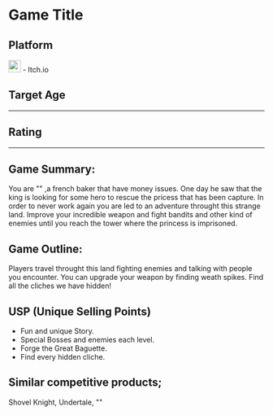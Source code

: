 # Game Title
## Platform
<img src="https://static-00.iconduck.com/assets.00/itch-io-icon-512x512-wwio9bi8.png" width="24" />  - Itch.io 
## Target Age
***
## Rating
***
## Game Summary: 
You are "" ,a french baker that have money issues. One day he saw that the king is looking for some hero to rescue the pricess that has been capture.
In order to never work again you are led to an adventure throught this strange land. Improve your incredible weapon and fight bandits and other kind of enemies until you reach
the tower where the princess is imprisoned.

## Game Outline: 
Players travel throught this land fighting enemies and talking with people you encounter. You can upgrade your weapon by finding weath spikes. Find all the cliches we have hidden!

## USP (Unique Selling Points)
- Fun and unique Story.
- Special Bosses and enemies each level.
- Forge the Great Baguette.
- Find every hidden cliche.

## Similar competitive products;
Shovel Knight, Undertale, ""
